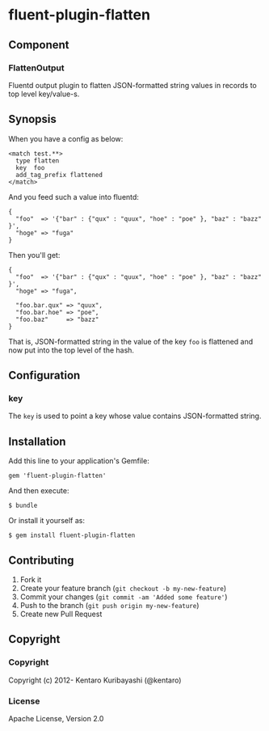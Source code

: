 # fluent-plugin-flatten

## Component

### FlattenOutput

Fluentd output plugin to flatten JSON-formatted string values in records to top level key/value-s.

## Synopsis

When you have a config as below:

```
<match test.**>
  type flatten
  key  foo
  add_tag_prefix flattened
</match>
```

And you feed such a value into fluentd:

```
{
  "foo"  => '{"bar" : {"qux" : "quux", "hoe" : "poe" }, "baz" : "bazz" }',
  "hoge" => "fuga"
}
```

Then you'll get:

```
{
  "foo"  => '{"bar" : {"qux" : "quux", "hoe" : "poe" }, "baz" : "bazz" }',
  "hoge" => "fuga",

  "foo.bar.qux" => "quux",
  "foo.bar.hoe" => "poe",
  "foo.baz"     => "bazz"
}
```

That is, JSON-formatted string in the value of the key `foo` is flattened and now put into the top level of the hash.

## Configuration

### key

The `key` is used to point a key whose value contains JSON-formatted
string.

## Installation

Add this line to your application's Gemfile:

    gem 'fluent-plugin-flatten'

And then execute:

    $ bundle

Or install it yourself as:

    $ gem install fluent-plugin-flatten

## Contributing

1. Fork it
2. Create your feature branch (`git checkout -b my-new-feature`)
3. Commit your changes (`git commit -am 'Added some feature'`)
4. Push to the branch (`git push origin my-new-feature`)
5. Create new Pull Request

## Copyright

### Copyright

Copyright (c) 2012- Kentaro Kuribayashi (@kentaro)

### License

Apache License, Version 2.0
